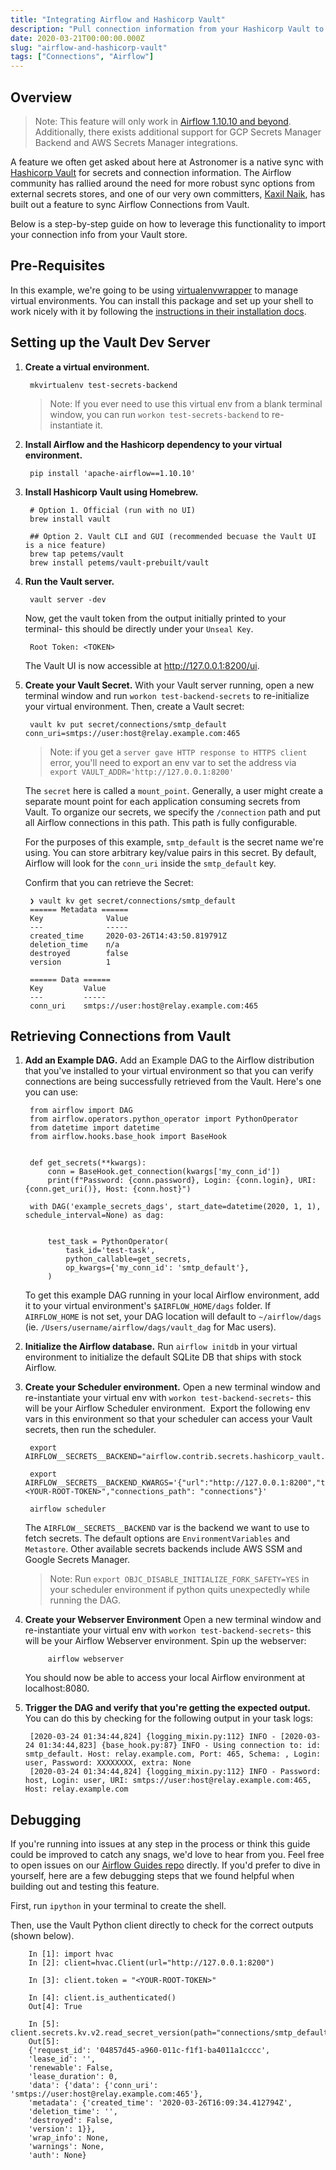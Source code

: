 ```yaml
---
title: "Integrating Airflow and Hashicorp Vault"
description: "Pull connection information from your Hashicorp Vault to use in your Airflow DAGs."
date: 2020-03-21T00:00:00.000Z
slug: "airflow-and-hashicorp-vault"
tags: ["Connections", "Airflow"]
---
```



## Overview

> Note: This feature will only work in [Airflow 1.10.10 and beyond](https://airflow.readthedocs.io/en/latest/howto/use-alternative-secrets-backend.html). Additionally, there exists additional support for GCP Secrets Manager Backend and AWS Secrets Manager integrations.

A feature we often get asked about here at Astronomer is a native sync with [Hashicorp Vault](https://www.vaultproject.io/) for secrets and connection information. The Airflow community has rallied around the need for more robust sync options from external secrets stores, and one of our very own committers, [Kaxil Naik](https://www.linkedin.com/in/kaxil?originalSubdomain=uk), has built out a feature to sync Airflow Connections from Vault.

Below is a step-by-step guide on how to leverage this functionality to import your connection info from your Vault store.

## Pre-Requisites

In this example, we're going to be using [virtualenvwrapper](https://virtualenvwrapper.readthedocs.io/en/latest/) to manage virtual environments. You can install this package and set up your shell to work nicely with it by following the [instructions in their installation docs](https://virtualenvwrapper.readthedocs.io/en/latest/install.html).

## Setting up the Vault Dev Server

1. **Create a virtual environment.**

        mkvirtualenv test-secrets-backend

    >Note: If you ever need to use this virtual env from a blank terminal window, you can run `workon test-secrets-backend` to re-instantiate it.

2. **Install Airflow and the Hashicorp dependency to your virtual environment.**

        pip install 'apache-airflow==1.10.10'

3. **Install Hashicorp Vault using Homebrew.**

        # Option 1. Official (run with no UI)
        brew install vault

        ## Option 2. Vault CLI and GUI (recommended becuase the Vault UI is a nice feature)
        brew tap petems/vault
        brew install petems/vault-prebuilt/vault

4. **Run the Vault server.**

        vault server -dev

    Now, get the vault token from the output initially printed to your terminal- this should be directly under your `Unseal Key`.

        Root Token: <TOKEN>

    The Vault UI is now accessible at http://127.0.0.1:8200/ui.

5. **Create your Vault Secret.** With your Vault server running, open a new terminal window and run `workon test-backend-secrets` to re-initialize your virtual environment. Then, create a Vault secret:

        vault kv put secret/connections/smtp_default conn_uri=smtps://user:host@relay.example.com:465

    > Note: if you get a `server gave HTTP response to HTTPS client` error, you'll need to export an env var to set the address via `export VAULT_ADDR='http://127.0.0.1:8200'`

    The `secret` here is called a `mount_point`. Generally, a user might create a separate mount point for each application consuming secrets from Vault.
    To organize our secrets, we specify the `/connection` path and put all Airflow connections in this path. This path is fully configurable.
    <br/>

    For the purposes of this example, `smtp_default` is the secret name we're using. You can store arbitrary key/value pairs in this secret. By default, Airflow will look for the `conn_uri` inside the `smtp_default` key.

    Confirm that you can retrieve the Secret:

        ❯ vault kv get secret/connections/smtp_default
        ====== Metadata ======
        Key              Value
        ---              -----
        created_time     2020-03-26T14:43:50.819791Z
        deletion_time    n/a
        destroyed        false
        version          1

        ====== Data ======
        Key         Value
        ---         -----
        conn_uri    smtps://user:host@relay.example.com:465

## Retrieving Connections from Vault

1. **Add an Example DAG.** Add an Example DAG to the Airflow distribution that you've installed to your virtual environment so that you can verify connections are being successfully retrieved from the Vault. Here's one you can use:

        from airflow import DAG
        from airflow.operators.python_operator import PythonOperator
        from datetime import datetime
        from airflow.hooks.base_hook import BaseHook


        def get_secrets(**kwargs):
            conn = BaseHook.get_connection(kwargs['my_conn_id'])
            print(f"Password: {conn.password}, Login: {conn.login}, URI: {conn.get_uri()}, Host: {conn.host}")

        with DAG('example_secrets_dags', start_date=datetime(2020, 1, 1), schedule_interval=None) as dag:


            test_task = PythonOperator(
                task_id='test-task',
                python_callable=get_secrets,
                op_kwargs={'my_conn_id': 'smtp_default'},
            )

    To get this example DAG running in your local Airflow environment, add it to your virtual environment's `$AIRFLOW_HOME/dags` folder. If `AIRFLOW_HOME` is not set, your DAG location will default to `~/airflow/dags` (ie. `/Users/username/airflow/dags/vault_dag` for Mac users).

2. **Initialize the Airflow database.** Run `airflow initdb` in your virtual environment to initialize the default SQLite DB that ships with stock Airflow.

3. **Create your Scheduler environment.** Open a new terminal window and re-instantiate your virtual env with `workon test-backend-secrets`- this will be your Airflow Scheduler environment.  Export the following env vars in this environment so that your scheduler can access your Vault secrets, then run the scheduler.

        export AIRFLOW__SECRETS__BACKEND="airflow.contrib.secrets.hashicorp_vault.VaultBackend"

        export AIRFLOW__SECRETS__BACKEND_KWARGS='{"url":"http://127.0.0.1:8200","token":"<YOUR-ROOT-TOKEN>","connections_path": "connections"}'

        airflow scheduler

    The `AIRFLOW__SECRETS__BACKEND` var is the backend we want to use to fetch secrets. The default options are `EnvironmentVariables` and `Metastore`. Other available secrets backends include AWS SSM and Google Secrets Manager.

    > Note: Run `export OBJC_DISABLE_INITIALIZE_FORK_SAFETY=YES` in your scheduler environment if python quits unexpectedly while running the DAG.

4. **Create your Webserver Environment** Open a new terminal window and re-instantiate your virtual env with `workon test-backend-secrets`- this will be your Airflow Webserver environment. Spin up the webserver:

            airflow webserver

    You should now be able to access your local Airflow environment at localhost:8080.


5. **Trigger the DAG and verify that you're getting the expected output.** You can do this by checking for the following output in your task logs:

        [2020-03-24 01:34:44,824] {logging_mixin.py:112} INFO - [2020-03-24 01:34:44,823] {base_hook.py:87} INFO - Using connection to: id: smtp_default. Host: relay.example.com, Port: 465, Schema: , Login: user, Password: XXXXXXXX, extra: None
        [2020-03-24 01:34:44,824] {logging_mixin.py:112} INFO - Password: host, Login: user, URI: smtps://user:host@relay.example.com:465, Host: relay.example.com

## Debugging

If you're running into issues at any step in the process or think this guide could be improved to catch any snags, we'd love to hear from you. Feel free to open issues on our [Airflow Guides repo](https://github.com/astronomer/airflow-guides) directly. If you'd prefer to dive in yourself, here are a few debugging steps that we found helpful when building out and testing this feature.

First, run `ipython` in your terminal to create the shell.

Then, use the Vault Python client directly to check for the correct outputs (shown below).

        In [1]: import hvac                                                                                                  
        In [2]: client=hvac.Client(url="http://127.0.0.1:8200")                                                      

        In [3]: client.token = "<YOUR-ROOT-TOKEN>"                                                                  

        In [4]: client.is_authenticated()                                                                                    
        Out[4]: True

        In [5]: client.secrets.kv.v2.read_secret_version(path="connections/smtp_default")                                    
        Out[5]:
        {'request_id': '04857d45-a960-011c-f1f1-ba4011a1cccc',
        'lease_id': '',
        'renewable': False,
        'lease_duration': 0,
        'data': {'data': {'conn_uri': 'smtps://user:host@relay.example.com:465'},
        'metadata': {'created_time': '2020-03-26T16:09:34.412794Z',
        'deletion_time': '',
        'destroyed': False,
        'version': 1}},
        'wrap_info': None,
        'warnings': None,
        'auth': None}
